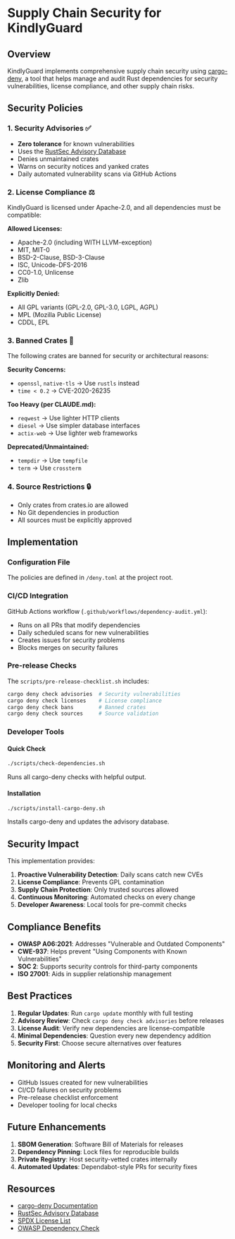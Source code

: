 # Supply Chain Security for KindlyGuard

## Overview

KindlyGuard implements comprehensive supply chain security using [cargo-deny](https://github.com/EmbarkStudios/cargo-deny), a tool that helps manage and audit Rust dependencies for security vulnerabilities, license compliance, and other supply chain risks.

## Security Policies

### 1. Security Advisories ✅
- **Zero tolerance** for known vulnerabilities
- Uses the [RustSec Advisory Database](https://github.com/RustSec/advisory-db)
- Denies unmaintained crates
- Warns on security notices and yanked crates
- Daily automated vulnerability scans via GitHub Actions

### 2. License Compliance ⚖️
KindlyGuard is licensed under Apache-2.0, and all dependencies must be compatible:

**Allowed Licenses:**
- Apache-2.0 (including WITH LLVM-exception)
- MIT, MIT-0
- BSD-2-Clause, BSD-3-Clause
- ISC, Unicode-DFS-2016
- CC0-1.0, Unlicense
- Zlib

**Explicitly Denied:**
- All GPL variants (GPL-2.0, GPL-3.0, LGPL, AGPL)
- MPL (Mozilla Public License)
- CDDL, EPL

### 3. Banned Crates 🚫
The following crates are banned for security or architectural reasons:

**Security Concerns:**
- `openssl`, `native-tls` → Use `rustls` instead
- `time < 0.2` → CVE-2020-26235

**Too Heavy (per CLAUDE.md):**
- `reqwest` → Use lighter HTTP clients
- `diesel` → Use simpler database interfaces
- `actix-web` → Use lighter web frameworks

**Deprecated/Unmaintained:**
- `tempdir` → Use `tempfile`
- `term` → Use `crossterm`

### 4. Source Restrictions 🔒
- Only crates from crates.io are allowed
- No Git dependencies in production
- All sources must be explicitly approved

## Implementation

### Configuration File
The policies are defined in `/deny.toml` at the project root.

### CI/CD Integration
GitHub Actions workflow (`.github/workflows/dependency-audit.yml`):
- Runs on all PRs that modify dependencies
- Daily scheduled scans for new vulnerabilities
- Creates issues for security problems
- Blocks merges on security failures

### Pre-release Checks
The `scripts/pre-release-checklist.sh` includes:
```bash
cargo deny check advisories  # Security vulnerabilities
cargo deny check licenses    # License compliance
cargo deny check bans        # Banned crates
cargo deny check sources     # Source validation
```

### Developer Tools

#### Quick Check
```bash
./scripts/check-dependencies.sh
```
Runs all cargo-deny checks with helpful output.

#### Installation
```bash
./scripts/install-cargo-deny.sh
```
Installs cargo-deny and updates the advisory database.

## Security Impact

This implementation provides:

1. **Proactive Vulnerability Detection**: Daily scans catch new CVEs
2. **License Compliance**: Prevents GPL contamination
3. **Supply Chain Protection**: Only trusted sources allowed
4. **Continuous Monitoring**: Automated checks on every change
5. **Developer Awareness**: Local tools for pre-commit checks

## Compliance Benefits

- **OWASP A06:2021**: Addresses "Vulnerable and Outdated Components"
- **CWE-937**: Helps prevent "Using Components with Known Vulnerabilities"
- **SOC 2**: Supports security controls for third-party components
- **ISO 27001**: Aids in supplier relationship management

## Best Practices

1. **Regular Updates**: Run `cargo update` monthly with full testing
2. **Advisory Review**: Check `cargo deny check advisories` before releases
3. **License Audit**: Verify new dependencies are license-compatible
4. **Minimal Dependencies**: Question every new dependency addition
5. **Security First**: Choose secure alternatives over features

## Monitoring and Alerts

- GitHub Issues created for new vulnerabilities
- CI/CD failures on security problems
- Pre-release checklist enforcement
- Developer tooling for local checks

## Future Enhancements

1. **SBOM Generation**: Software Bill of Materials for releases
2. **Dependency Pinning**: Lock files for reproducible builds
3. **Private Registry**: Host security-vetted crates internally
4. **Automated Updates**: Dependabot-style PRs for security fixes

## Resources

- [cargo-deny Documentation](https://embarkstudios.github.io/cargo-deny/)
- [RustSec Advisory Database](https://rustsec.org/)
- [SPDX License List](https://spdx.org/licenses/)
- [OWASP Dependency Check](https://owasp.org/www-project-dependency-check/)